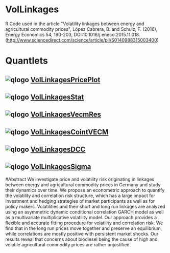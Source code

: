 # VolLinkages
R Code used in the article
"Volatility linkages between energy and agricultural commodity prices",
López Cabrera, B. and Schulz, F. (2016),
Energy Economics 54, 190-203, DOI:10.1016/j.eneco.2015.11.018. 
(http://www.sciencedirect.com/science/article/pii/S0140988315003400)

# Quantlets
## ![qlogo](http://quantnet.wiwi.hu-berlin.de/graphics/quantlogo.png) **[VolLinkagesPricePlot](https://github.com/QuantLet/VolLinkages/tree/master/VolLinkagesPricePlot)**
## ![qlogo](http://quantnet.wiwi.hu-berlin.de/graphics/quantlogo.png) **[VolLinkagesStat](https://github.com/QuantLet/VolLinkages/tree/master/VolLinkagesStat)**
## ![qlogo](http://quantnet.wiwi.hu-berlin.de/graphics/quantlogo.png) **[VolLinkagesVecmRes](https://github.com/QuantLet/VolLinkages/tree/master/VolLinkagesVecmRes)**
## ![qlogo](http://quantnet.wiwi.hu-berlin.de/graphics/quantlogo.png) **[VolLinkagesCointVECM](https://github.com/QuantLet/VolLinkages/tree/master/VolLinkagesCointVECM)**
## ![qlogo](http://quantnet.wiwi.hu-berlin.de/graphics/quantlogo.png) **[VolLinkagesDCC](https://github.com/QuantLet/VolLinkages/tree/master/VolLinkagesDCC)**
## ![qlogo](http://quantnet.wiwi.hu-berlin.de/graphics/quantlogo.png) **[VolLinkagesSigma](https://github.com/QuantLet/VolLinkages/tree/master/VolLinkagesSigma)**

#Abstract
We investigate price and volatility risk originating in linkages between energy and agricultural 
commodity prices in Germany and study their dynamics over time. We propose an econometric approach 
to quantify the volatility and correlation risk structure, which has a large impact for investment 
and hedging strategies of market participants as well as for policy makers. Volatilities and their 
short and long run linkages are analyzed using an asymmetric dynamic conditional correlation GARCH 
model as well as a multivariate multiplicative volatility model. Our approach provides a flexible 
and accurate fitting procedure for volatility and correlation risk. We find that in the long run 
prices move together and preserve an equilibrium, while correlations are mostly positive with 
persistent market shocks. Our results reveal that concerns about biodiesel being the cause of 
high and volatile agricultural commodity prices are rather unjustified.

